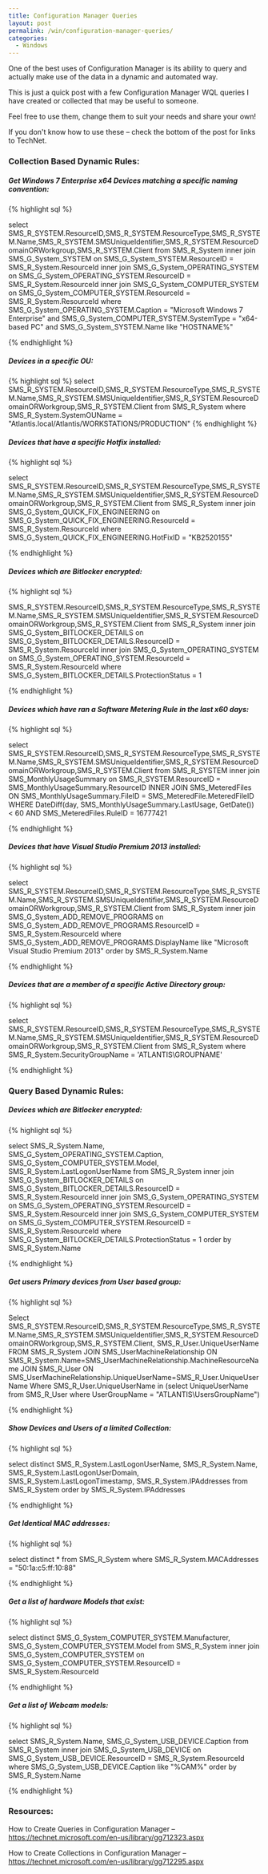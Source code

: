 ```yaml
---
title: Configuration Manager Queries
layout: post
permalink: /win/configuration-manager-queries/
categories:
  - Windows
---
```

One of the best uses of Configuration Manager is its ability to query and actually make use of the data in a dynamic and automated way.

This is just a quick post with a few Configuration Manager WQL queries I have created or collected that may be useful to someone.

Feel free to use them, change them to suit your needs and share your own!

If you don't know how to use these – check the bottom of the post for links to TechNet.

   
### <span id="Collection_Based_Dynamic_Rules">Collection Based Dynamic Rules:</span>

##### <span id="Get_Windows_7_Enterprise_x64_Devices_matching_a_specific_naming_convention">Get Windows 7 Enterprise x64 Devices matching a specific naming convention:</span>

{% highlight sql %}

select SMS_R_SYSTEM.ResourceID,SMS_R_SYSTEM.ResourceType,SMS_R_SYSTEM.Name,SMS_R_SYSTEM.SMSUniqueIdentifier,SMS_R_SYSTEM.ResourceDomainORWorkgroup,SMS_R_SYSTEM.Client from SMS_R_System inner join SMS_G_System_SYSTEM on SMS_G_System_SYSTEM.ResourceID = SMS_R_System.ResourceId inner join SMS_G_System_OPERATING_SYSTEM on SMS_G_System_OPERATING_SYSTEM.ResourceID = SMS_R_System.ResourceId inner join SMS_G_System_COMPUTER_SYSTEM on SMS_G_System_COMPUTER_SYSTEM.ResourceId = SMS_R_System.ResourceId where SMS_G_System_OPERATING_SYSTEM.Caption = "Microsoft Windows 7 Enterprise" and SMS_G_System_COMPUTER_SYSTEM.SystemType = "x64-based PC" and SMS_G_System_SYSTEM.Name like "HOSTNAME%"

{% endhighlight %}

##### <span id="Devices_in_a_specific_OU">Devices in a specific OU:</span>

{% highlight sql %}
select SMS_R_SYSTEM.ResourceID,SMS_R_SYSTEM.ResourceType,SMS_R_SYSTEM.Name,SMS_R_SYSTEM.SMSUniqueIdentifier,SMS_R_SYSTEM.ResourceDomainORWorkgroup,SMS_R_SYSTEM.Client from SMS_R_System where SMS_R_System.SystemOUName = "Atlantis.local/Atlantis/WORKSTATIONS/PRODUCTION"
{% endhighlight %}

##### <span id="Devices_that_have_a_specific_Hotfix_installed">Devices that have a specific Hotfix installed:</span>

{% highlight sql %}

select SMS_R_SYSTEM.ResourceID,SMS_R_SYSTEM.ResourceType,SMS_R_SYSTEM.Name,SMS_R_SYSTEM.SMSUniqueIdentifier,SMS_R_SYSTEM.ResourceDomainORWorkgroup,SMS_R_SYSTEM.Client from SMS_R_System inner join SMS_G_System_QUICK_FIX_ENGINEERING on SMS_G_System_QUICK_FIX_ENGINEERING.ResourceId = SMS_R_System.ResourceId where SMS_G_System_QUICK_FIX_ENGINEERING.HotFixID = "KB2520155"

{% endhighlight %}


##### <span id="Devices_which_are_Bitlocker_encrypted">Devices which are Bitlocker encrypted:</span>

{% highlight sql %}

 SMS_R_SYSTEM.ResourceID,SMS_R_SYSTEM.ResourceType,SMS_R_SYSTEM.Name,SMS_R_SYSTEM.SMSUniqueIdentifier,SMS_R_SYSTEM.ResourceDomainORWorkgroup,SMS_R_SYSTEM.Client from SMS_R_System inner join SMS_G_System_BITLOCKER_DETAILS on SMS_G_System_BITLOCKER_DETAILS.ResourceID = SMS_R_System.ResourceId inner join SMS_G_System_OPERATING_SYSTEM on SMS_G_System_OPERATING_SYSTEM.ResourceId = SMS_R_System.ResourceId where SMS_G_System_BITLOCKER_DETAILS.ProtectionStatus = 1

 {% endhighlight %}

##### <span id="Devices_which_have_ran_a_Software_Metering_Rule_in_the_last_x60_days">Devices which have ran a Software Metering Rule in the last x60 days:</span>

{% highlight sql %}

select SMS_R_SYSTEM.ResourceID,SMS_R_SYSTEM.ResourceType,SMS_R_SYSTEM.Name,SMS_R_SYSTEM.SMSUniqueIdentifier,SMS_R_SYSTEM.ResourceDomainORWorkgroup,SMS_R_SYSTEM.Client from SMS_R_SYSTEM inner join SMS_MonthlyUsageSummary on SMS_R_SYSTEM.ResourceID = SMS_MonthlyUsageSummary.ResourceID    INNER JOIN SMS_MeteredFiles ON SMS_MonthlyUsageSummary.FileID = SMS_MeteredFile.MeteredFileID    WHERE DateDiff(day, SMS_MonthlyUsageSummary.LastUsage, GetDate()) &lt; 60  AND SMS_MeteredFiles.RuleID = 16777421

 {% endhighlight %}

##### <span id="Devices_that_have_Visual_Studio_Premium_2013_installed">Devices that have Visual Studio Premium 2013 installed:</span>

{% highlight sql %}

select SMS_R_SYSTEM.ResourceID,SMS_R_SYSTEM.ResourceType,SMS_R_SYSTEM.Name,SMS_R_SYSTEM.SMSUniqueIdentifier,SMS_R_SYSTEM.ResourceDomainORWorkgroup,SMS_R_SYSTEM.Client from SMS_R_System inner join SMS_G_System_ADD_REMOVE_PROGRAMS on SMS_G_System_ADD_REMOVE_PROGRAMS.ResourceID = SMS_R_System.ResourceId where SMS_G_System_ADD_REMOVE_PROGRAMS.DisplayName like "Microsoft Visual Studio Premium 2013" order by SMS_R_System.Name

 {% endhighlight %}

##### <span id="Devices_that_are_a_member_of_a_specific_Active_Directory_group">Devices that are a member of a specific Active Directory group:</span>

{% highlight sql %}

select SMS_R_SYSTEM.ResourceID,SMS_R_SYSTEM.ResourceType,SMS_R_SYSTEM.Name,SMS_R_SYSTEM.SMSUniqueIdentifier,SMS_R_SYSTEM.ResourceDomainORWorkgroup,SMS_R_SYSTEM.Client from SMS_R_System where SMS_R_System.SecurityGroupName = 'ATLANTIS\\GROUPNAME'

 {% endhighlight %}

### <span id="Query_Based_Dynamic_Rules">Query Based Dynamic Rules:</span>

##### <span id="Devices_which_are_Bitlocker_encrypted-2">Devices which are Bitlocker encrypted:</span>

{% highlight sql %}

select SMS_R_System.Name, SMS_G_System_OPERATING_SYSTEM.Caption, SMS_G_System_COMPUTER_SYSTEM.Model, SMS_R_System.LastLogonUserName from  SMS_R_System inner join SMS_G_System_BITLOCKER_DETAILS on SMS_G_System_BITLOCKER_DETAILS.ResourceID = SMS_R_System.ResourceId inner join SMS_G_System_OPERATING_SYSTEM on SMS_G_System_OPERATING_SYSTEM.ResourceID = SMS_R_System.ResourceId inner join SMS_G_System_COMPUTER_SYSTEM on SMS_G_System_COMPUTER_SYSTEM.ResourceID = SMS_R_System.ResourceId where SMS_G_System_BITLOCKER_DETAILS.ProtectionStatus = 1 order by SMS_R_System.Name

 {% endhighlight %}

##### <span id="Get_users_Primary_devices_from_User_based_group">Get users Primary devices from User based group:</span>

{% highlight sql %}

Select SMS_R_SYSTEM.ResourceID,SMS_R_SYSTEM.ResourceType,SMS_R_SYSTEM.Name,SMS_R_SYSTEM.SMSUniqueIdentifier,SMS_R_SYSTEM.ResourceDomainORWorkgroup,SMS_R_SYSTEM.Client, SMS_R_User.UniqueUserName
FROM SMS_R_System
JOIN SMS_UserMachineRelationship ON SMS_R_System.Name=SMS_UserMachineRelationship.MachineResourceName
JOIN SMS_R_User ON SMS_UserMachineRelationship.UniqueUserName=SMS_R_User.UniqueUserName
Where SMS_R_User.UniqueUserName in (select UniqueUserName from SMS_R_User where UserGroupName = "ATLANTIS\\UsersGroupName")

 {% endhighlight %}

##### <span id="Show_Devices_and_Users_of_a_limited_Collection">Show Devices and Users of a limited Collection:</span>

{% highlight sql %}

select distinct SMS_R_System.LastLogonUserName, SMS_R_System.Name, SMS_R_System.LastLogonUserDomain, SMS_R_System.LastLogonTimestamp, SMS_R_System.IPAddresses from  SMS_R_System order by SMS_R_System.IPAddresses 

{% endhighlight %}

##### <span id="Get_Identical_MAC_addresses">Get Identical MAC addresses:</span>

{% highlight sql %}

select distinct *  from  SMS_R_System where SMS_R_System.MACAddresses = "50:1a:c5:ff:10:88" 

{% endhighlight %}

##### <span id="Get_a_list_of_hardware_Models_that_exist">Get a list of hardware Models that exist:</span>

{% highlight sql %}

select distinct SMS_G_System_COMPUTER_SYSTEM.Manufacturer, SMS_G_System_COMPUTER_SYSTEM.Model from  SMS_R_System inner join SMS_G_System_COMPUTER_SYSTEM on SMS_G_System_COMPUTER_SYSTEM.ResourceID = SMS_R_System.ResourceId 

{% endhighlight %}

##### <span id="Get_a_list_of_Webcam_models">Get a list of Webcam models:</span>

{% highlight sql %}

select SMS_R_System.Name, SMS_G_System_USB_DEVICE.Caption from  SMS_R_System inner join SMS_G_System_USB_DEVICE on SMS_G_System_USB_DEVICE.ResourceID = SMS_R_System.ResourceId where SMS_G_System_USB_DEVICE.Caption like "%CAM%" order by SMS_R_System.Name 

{% endhighlight %}

### <span id="Resources">Resources:</span>

How to Create Queries in Configuration Manager &#8211; <a href="https://technet.microsoft.com/en-us/library/gg712323.aspx" target="_blank">https://technet.microsoft.com/en-us/library/gg712323.aspx</a>

How to Create Collections in Configuration Manager &#8211; <a href="https://technet.microsoft.com/en-us/library/gg712295.aspx" target="_blank">https://technet.microsoft.com/en-us/library/gg712295.aspx</a>
